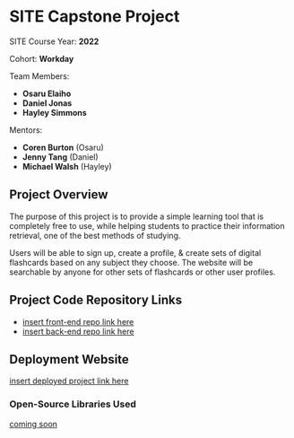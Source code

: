 # SITE Capstone Project

SITE Course Year: **2022**

Cohort: **Workday**

Team Members: 
* **Osaru Elaiho**
* **Daniel Jonas**
* **Hayley Simmons**

Mentors: 
* **Coren Burton** (Osaru)
* **Jenny Tang** (Daniel)
* **Michael Walsh** (Hayley)


## Project Overview

The purpose of this project is to provide a simple learning tool that is completely free to use, while helping students to practice their information retrieval, one of the best methods of studying.

Users will be able to sign up, create a profile, & create sets of digital flashcards based on any subject they choose. The website will be searchable by anyone for other sets of flashcards or other user profiles.


## Project Code Repository Links
* [insert front-end repo link here]()
* [insert back-end repo link here]()


## Deployment Website
[insert deployed project link here]()


### Open-Source Libraries Used
[coming soon]()
